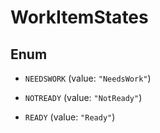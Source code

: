 

# WorkItemStates

## Enum


* `NEEDSWORK` (value: `"NeedsWork"`)

* `NOTREADY` (value: `"NotReady"`)

* `READY` (value: `"Ready"`)



